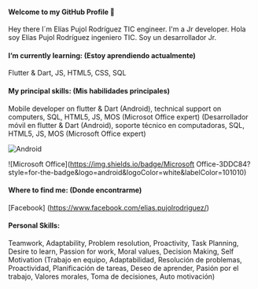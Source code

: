#### Welcome to my GitHub Profile 👋

Hey there I´m Elías Pujol Rodríguez TIC engineer. I'm a Jr developer. 
Hola soy Elías Pujol Rodríguez ingeniero TIC. Soy un desarrollador Jr.

#### I’m currently learning: (Estoy aprendiendo actualmente)
Flutter & Dart, JS, HTML5, CSS, SQL

#### My principal skills: (Mis habilidades principales)
Mobile developer on flutter & Dart (Android), technical support on computers, SQL, HTML5, JS, MOS (Microsot Office expert) 
(Desarrollador móvil en flutter & Dart (Android), soporte técnico en computadoras, SQL, HTML5, JS, MOS (Microsoft Office expert)

![Android](https://img.shields.io/badge/Android-3DDC84?style=for-the-badge&logo=android&logoColor=white&labelColor=101010)</br>

![Microsoft Office](https://img.shields.io/badge/Microsoft Office-3DDC84?style=for-the-badge&logo=android&logoColor=white&labelColor=101010)</br>


#### Where to find me: (Donde encontrarme)
[Facebook] (https://www.facebook.com/elias.pujolrodriguez/)

#### Personal Skills:
Teamwork, Adaptability, Problem resolution, Proactivity, Task Planning, Desire to learn, Passion for work, Moral values, Decision Making, Self Motivation
(Trabajo en equipo, Adaptabilidad, Resolución de problemas, Proactividad, Planificación de tareas, Deseo de aprender, Pasión por el trabajo, Valores morales, Toma de decisiones, Auto motivación)

